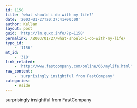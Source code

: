 ```yaml
---
id: 1158
title: 'what should i do with my life?'
date: '2003-01-27T20:37:41+00:00'
author: Kellan
layout: post
guid: 'http://lm.quxx.info/?p=1158'
permalink: /2003/01/27/what-should-i-do-with-my-life/
typo_id:
    - '1156'
mt_id:
    - '318'
link_related:
    - 'http://www.fastcompany.com/online/66/mylife.html'
raw_content:
    - 'surprisingly insightful from FastCompany'
categories:
    - Aside
---
```


surprisingly insightful from FastCompany